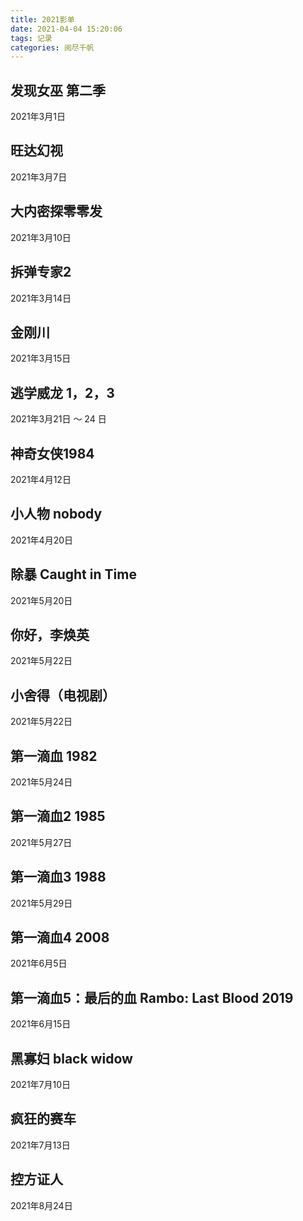 ```yaml
---
title: 2021影单
date: 2021-04-04 15:20:06
tags: 记录
categories: 阅尽千帆
---
```

## 发现女巫 第二季
2021年3月1日


## 旺达幻视
2021年3月7日

## 大内密探零零发
2021年3月10日

## 拆弹专家2
2021年3月14日

## 金刚川
 2021年3月15日
 
 ## 逃学威龙 1，2，3
 2021年3月21日 ～  24 日
 
 ## 神奇女侠1984
 2021年4月12日
 
 ## 小人物 nobody
 2021年4月20日
 
 ## 除暴 Caught in Time
 2021年5月20日
 
 ## 你好，李焕英 
 2021年5月22日
 
 ## 小舍得（电视剧）
 2021年5月22日
 
 ## 第一滴血 1982
 2021年5月24日
 
 ## 第一滴血2   1985 
 2021年5月27日
 
 ## 第一滴血3   1988
 2021年5月29日
 
 ## 第一滴血4  2008
 2021年6月5日
 
 ## 第一滴血5：最后的血 Rambo: Last Blood 2019
 2021年6月15日
 
 ## 黑寡妇 black widow
 2021年7月10日
 
 ## 疯狂的赛车
 2021年7月13日
 
 ## 控方证人
 2021年8月24日